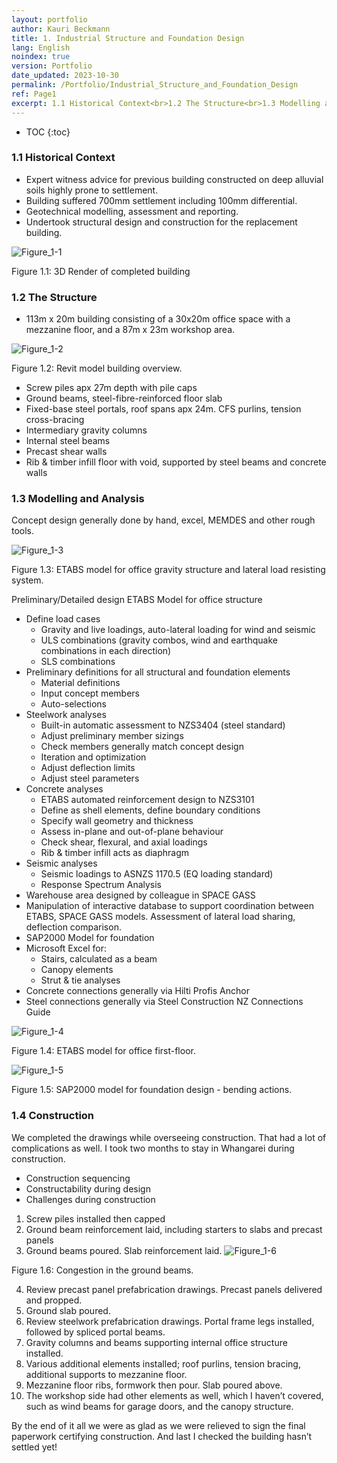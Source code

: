 ```yaml
---
layout: portfolio
author: Kauri Beckmann
title: 1. Industrial Structure and Foundation Design
lang: English
noindex: true
version: Portfolio
date_updated: 2023-10-30
permalink: /Portfolio/Industrial_Structure_and_Foundation_Design
ref: Page1
excerpt: 1.1 Historical Context<br>1.2 The Structure<br>1.3 Modelling and Analysis<br>1.4 Construction
---
```


  - TOC
  {:toc}

### 1.1 Historical Context
* Expert witness advice for previous building constructed on deep alluvial soils highly prone to settlement.
* Building suffered 700mm settlement including 100mm differential.
* Geotechnical modelling, assessment and reporting.
* Undertook structural design and construction for the replacement building.

![Figure_1-1](\assets\images\portfolio\Figure_1-1.png)
<figcaption>Figure 1.1: 3D Render of completed building</figcaption>

### 1.2 The Structure

* 113m x 20m building consisting of a 30x20m office space with a mezzanine floor, and a 87m x 23m workshop area.

![Figure_1-2](\assets\images\portfolio\Figure_1-2.PNG)
<figcaption>Figure 1.2: Revit model building overview.</figcaption>

* Screw piles apx 27m depth with pile caps
* Ground beams, steel-fibre-reinforced floor slab
* Fixed-base steel portals, roof spans apx 24m. CFS purlins, tension cross-bracing
* Intermediary gravity columns
* Internal steel beams
* Precast shear walls
* Rib & timber infill floor with void, supported by steel beams and concrete walls

### 1.3 Modelling and Analysis

Concept design generally done by hand, excel, MEMDES and other rough tools.

![Figure_1-3](\assets\images\portfolio\Figure_1-3.PNG)
<figcaption>Figure 1.3: ETABS model for office gravity structure and lateral load resisting system.</figcaption>

Preliminary/Detailed design
ETABS Model for office structure
* Define load cases
  * Gravity and live loadings, auto-lateral loading for wind and seismic
  * ULS combinations (gravity combos, wind and earthquake combinations in each direction)
  * SLS combinations
* Preliminary definitions for all structural and foundation elements
  * Material definitions
  * Input concept members
  * Auto-selections
* Steelwork analyses
  * Built-in automatic assessment to NZS3404 (steel standard)
  * Adjust preliminary member sizings
  * Check members generally match concept design
  * Iteration and optimization
  * Adjust deflection limits
  * Adjust steel parameters
* Concrete analyses
  * ETABS automated reinforcement design to NZS3101
  * Define as shell elements, define boundary conditions
  * Specify wall geometry and thickness
  * Assess in-plane and out-of-plane behaviour
  * Check shear, flexural, and axial loadings
  * Rib & timber infill acts as diaphragm
* Seismic analyses
  * Seismic loadings to ASNZS 1170.5 (EQ loading standard)
  * Response Spectrum Analysis
* Warehouse area designed by colleague in SPACE GASS
* Manipulation of interactive database to support coordination between ETABS, SPACE GASS models. Assessment of lateral load sharing, deflection comparison.
* SAP2000 Model for foundation
* Microsoft Excel for:
  * Stairs, calculated as a beam
  * Canopy elements
  * Strut & tie analyses
* Concrete connections generally via Hilti Profis Anchor
* Steel connections generally via Steel Construction NZ Connections Guide

![Figure_1-4](\assets\images\portfolio\Figure_1-4.png)
<figcaption>Figure 1.4: ETABS model for office first-floor.</figcaption>

![Figure_1-5](\assets\images\portfolio\Figure_1-5.png)
<figcaption>Figure 1.5: SAP2000 model for foundation design - bending actions.</figcaption>

### 1.4 Construction
We completed the drawings while overseeing construction. That had a lot of complications as well. I took two months to stay in Whangarei during construction.

* Construction sequencing
* Constructability during design
* Challenges during construction

1. Screw piles installed then capped
2. Ground beam reinforcement laid, including starters to slabs and precast panels
3. Ground beams poured. Slab reinforcement laid.
![Figure_1-6](\assets\images\portfolio\Figure_1-6.png)
<figcaption>Figure 1.6: Congestion in the ground beams.</figcaption>

4. Review precast panel prefabrication drawings. Precast panels delivered and propped.
5. Ground slab poured.
6. Review steelwork prefabrication drawings. Portal frame legs installed, followed by spliced portal beams.
7. Gravity columns and beams supporting internal office structure installed.
8. Various additional elements installed; roof purlins, tension bracing, additional supports to mezzanine floor.
9. Mezzanine floor ribs, formwork then pour. Slab poured above.
10. The workshop side had other elements as well, which I haven’t covered, such as wind beams for garage doors, and the canopy structure.

By the end of it all we were as glad as we were relieved to sign the final paperwork certifying construction. And last I checked the building hasn’t settled yet!

